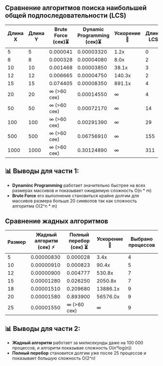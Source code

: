 
## Сравнение алгоритмов поиска наибольшей общей подпоследовательности (LCS)

| Длина X | Длина Y | Brute Force (сек)⏳ | Dynamic Programming (сек)⏳ | Ускорение🚀 | Длина LCS |
|---------|---------|-------------------|---------------------------|-----------|-----------|
| 5       | 5       | 0.000041          | 0.00003320                | 1.2x      | 0         |
| 8       | 8       | 0.000328          | 0.00004080                | 8.0x      | 2         |
| 10      | 10      | 0.001468          | 0.00003850                | 38.1x     | 3         |
| 12      | 12      | 0.006665          | 0.00004750                | 140.3x    | 2         |
| 15      | 15      | 0.074405          | 0.00008350                | 891.1x    | 4         |
| 20      | 20      | ∞ (>60 сек)       | 0.00014550                | ∞         | 4         |
| 50      | 50      | ∞ (>60 сек)       | 0.00072170                | ∞         | 14        |
| 100     | 100     | ∞ (>60 сек)       | 0.00291390                | ∞         | 29        |
| 500     | 500     | ∞ (>60 сек)       | 0.06756910                | ∞         | 155       |
| 1000    | 1000    | ∞ (>60 сек)       | 0.30124890                | ∞         | 311       |

## 📊 Выводы для части 1:
- **Dynaminc Programming** работает значительно быстрее на всех размерах массивов и показывает ожидаемую сложность O(n * m)
- **Brute Force** его выполнение становиться крайне долгим для массивов размера больше 20 символов так как сложность алгоритма O(2^n * m)

## Сравнение жадных алгоритмов

| Размер | Жадный алгоритм (сек) ⚡ | Полный перебор (сек) ⏳ | Ускорение 🚀 | Выбрано процессов |
|--------|--------------------------|-------------------------|--------------|-------------------|
| 5      | 0.00000830               | 0.000028                | 3.4x         | 4                 |
| 10     | 0.00000910               | 0.000823                | 90.4x        | 5                 |
| 12     | 0.00000900               | 0.004777                | 530.8x       | 7                 |
| 15     | 0.00001280               | 0.026250                | 2050.8x      | 7                 |
| 18     | 0.00001510               | 0.209680                | 13886.1x     | 9                 |
| 20     | 0.00001580               | 0.893900                | 56576.0x     | 9                 |
| 25     | 0.00001550               | ∞ (>60 сек)             | ∞            | 9                 |
## 📊 Выводы для части 2:
- **Жадный алгоритм** работает за милисекунды даже на 100 000 процессов, и алгоритм показывае сложность O(n*log(n))
- **Полный перебор** становится долгим уже после 25 процессов и показывает большую сложность O(2^n)

